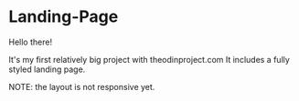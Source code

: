 # Landing-Page

Hello there!

It's my first relatively big project with theodinproject.com
It includes a fully styled landing page.

NOTE: the layout is not responsive yet.